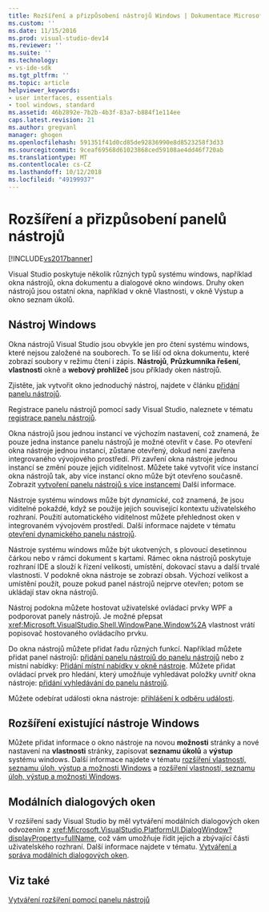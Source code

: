 ```yaml
---
title: Rozšíření a přizpůsobení nástrojů Windows | Dokumentace Microsoftu
ms.custom: ''
ms.date: 11/15/2016
ms.prod: visual-studio-dev14
ms.reviewer: ''
ms.suite: ''
ms.technology:
- vs-ide-sdk
ms.tgt_pltfrm: ''
ms.topic: article
helpviewer_keywords:
- user interfaces, essentials
- tool windows, standard
ms.assetid: 46b2892e-7b2b-4b3f-83a7-b884f1e114ee
caps.latest.revision: 21
ms.author: gregvanl
manager: ghogen
ms.openlocfilehash: 591351f41d0cd85de92836990e8d8523258f3d33
ms.sourcegitcommit: 9ceaf69568d61023868ced59108ae4dd46f720ab
ms.translationtype: MT
ms.contentlocale: cs-CZ
ms.lasthandoff: 10/12/2018
ms.locfileid: "49199937"
---
```

# <a name="extending-and-customizing-tool-windows"></a>Rozšíření a přizpůsobení panelů nástrojů
[!INCLUDE[vs2017banner](../includes/vs2017banner.md)]

Visual Studio poskytuje několik různých typů systému windows, například okna nástrojů, okna dokumentu a dialogové okno windows. Druhy oken nástrojů jsou ostatní okna, například v okně Vlastnosti, v okně Výstup a okno seznam úkolů.  
  
## <a name="tool-windows"></a>Nástroj Windows  
 Okna nástrojů Visual Studio jsou obvykle jen pro čtení systému windows, které nejsou založené na souborech. To se liší od okna dokumentu, které zobrazí soubory v režimu čtení i zápis. **Nástrojů**, **Průzkumníka řešení**, **vlastnosti** okně a **webový prohlížeč** jsou příklady oken nástrojů.  
  
 Zjistěte, jak vytvořit okno jednoduchý nástroj, najdete v článku [přidání panelu nástrojů](../extensibility/adding-a-tool-window.md).  
  
 Registrace panelu nástrojů pomocí sady Visual Studio, naleznete v tématu [registrace panelu nástrojů](../extensibility/registering-a-tool-window.md).  
  
 Okna nástrojů jsou jednou instancí ve výchozím nastavení, což znamená, že pouze jedna instance panelu nástrojů je možné otevřít v čase. Po otevření okna nástroje jednou instancí, zůstane otevřený, dokud není zavřena integrovaného vývojového prostředí. Při zavření okna nástroje jednou instancí se změní pouze jejich viditelnost. Můžete také vytvořit více instancí okna nástrojů tak, aby více instancí okno může být otevřeno současně. Zobrazit [vytvoření panelu nástrojů s více instancemi](../extensibility/creating-a-multi-instance-tool-window.md) Další informace.  
  
 Nástroje systému windows může být *dynamické*, což znamená, že jsou viditelné pokaždé, když se použije jejich související kontextu uživatelského rozhraní. Použití automatického viditelnost můžete přehlednost oken v integrovaném vývojovém prostředí. Další informace najdete v tématu [otevření dynamického panelu nástrojů](../extensibility/opening-a-dynamic-tool-window.md).  
  
 Nástroje systému windows může být ukotvených, s plovoucí desetinnou čárkou nebo v rámci dokument s kartami. Rámec okna nástrojů poskytuje rozhraní IDE a slouží k řízení velikosti, umístění, dokovací stavu a další trvalé vlastnosti. V podokně okna nástroje se zobrazí obsah. Výchozí velikost a umístění použít, pouze pokud panel nástrojů nejprve otevřen; potom se ukládají stav okna nástrojů.  
  
 Nástroj podokna můžete hostovat uživatelské ovládací prvky WPF a podporovat panely nástrojů. Je možné přepsat <xref:Microsoft.VisualStudio.Shell.WindowPane.Window%2A> vlastnost vrátí popisovač hostovaného ovládacího prvku.  
  
 Do okna nástrojů můžete přidat řadu různých funkcí. Například můžete přidat panel nástrojů: [přidání panelu nástrojů do panelu nástrojů](../extensibility/adding-a-toolbar-to-a-tool-window.md) nebo z místní nabídky: [Přidání místní nabídky v okně nástroje](../extensibility/adding-a-shortcut-menu-in-a-tool-window.md). Můžete přidat ovládací prvek pro hledání, který umožňuje vyhledávat položky uvnitř okna nástroje: [přidání vyhledávání do panelu nástrojů](../extensibility/adding-search-to-a-tool-window.md).  
  
 Můžete odebírat události okna nástroje: [přihlášení k odběru události](../extensibility/subscribing-to-an-event.md).  
  
## <a name="extending-existing-tool-windows"></a>Rozšíření existující nástroje Windows  
 Můžete přidat informace o okno nástroje na novou **možnosti** stránky a nové nastavení na **vlastnosti** stránky, zapisovat **seznamu úkolů** a **výstup**  systému windows. Další informace najdete v tématu [rozšíření vlastností, seznamu úloh, výstup a možnosti Windows](../extensibility/extending-the-properties-task-list-output-and-options-windows.md) a [rozšíření vlastností, seznamu úloh, výstup a možnosti Windows](../extensibility/extending-the-properties-task-list-output-and-options-windows.md).  
  
## <a name="modal-dialog-boxes"></a>Modálních dialogových oken  
 V rozšíření sady Visual Studio by měl vytváření modálních dialogových oken odvozením z <xref:Microsoft.VisualStudio.PlatformUI.DialogWindow?displayProperty=fullName>, což vám umožňuje řídit jejich a zbývající části uživatelského rozhraní. Další informace najdete v tématu. [Vytváření a správa modálních dialogových oken](../extensibility/creating-and-managing-modal-dialog-boxes.md).  
  
## <a name="see-also"></a>Viz také  
 [Vytváření rozšíření pomocí panelu nástrojů](../extensibility/creating-an-extension-with-a-tool-window.md)

